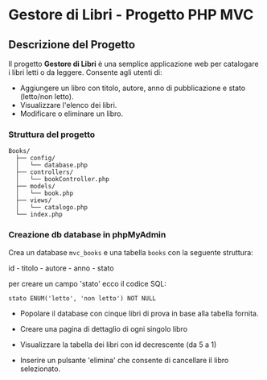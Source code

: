 
# Gestore di Libri - Progetto PHP MVC

## Descrizione del Progetto

Il progetto **Gestore di Libri** è una semplice applicazione web per catalogare i libri letti o da leggere. Consente agli utenti di:

- Aggiungere un libro con titolo, autore, anno di pubblicazione e stato (letto/non letto).
- Visualizzare l'elenco dei libri.
- Modificare o eliminare un libro.

### Struttura del progetto

```
Books/
  ├── config/
  │   └── database.php
  ├── controllers/
  │   └── bookController.php
  ├── models/
  │   └── book.php
  ├── views/
  │   └── catalogo.php
  └── index.php

```


### Creazione db database in phpMyAdmin

Crea un database `mvc_books` e una tabella `books` con la seguente struttura:

id - titolo - autore - anno - stato

per creare un campo 'stato' ecco il codice SQL:

    stato ENUM('letto', 'non letto') NOT NULL


- Popolare il database con cinque libri di prova in base alla tabella fornita.

- Creare una pagina di dettaglio di ogni singolo libro

- Visualizzare la tabella dei libri con id decrescente (da 5 a 1)

- Inserire un pulsante 'elimina' che consente di cancellare il libro selezionato.
